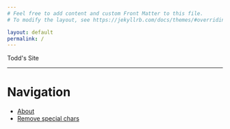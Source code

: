 ```yaml
---
# Feel free to add content and custom Front Matter to this file.
# To modify the layout, see https://jekyllrb.com/docs/themes/#overriding-theme-defaults

layout: default
permalink: /
---
```


Todd's Site

---

# Navigation

* [About](about.markdown)
* [Remove special chars](/remove-special-chars)
